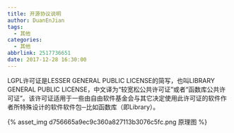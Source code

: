 ```yaml
---
title: 开源协议说明
author: DuanEnJian
tags:
  - 其他
categories:
  - 其他
abbrlink: 2517736651
date: 2017-12-28 16:30:00
---
```

LGPL许可证是LESSER GENERAL PUBLIC LICENSE的简写，也叫LIBRARY GENERAL PUBLIC LICENSE，中文译为“较宽松公共许可证”或者“函数库公共许可证”。该许可证适用于一些由自由软件基金会与其它决定使用此许可证的软件作者所特殊设计的软件软件包─比如函数库（即Library）。
<!-- more -->
{% asset_img d756665a9ec9c360a827113b3076c5fc.png 原理图 %}